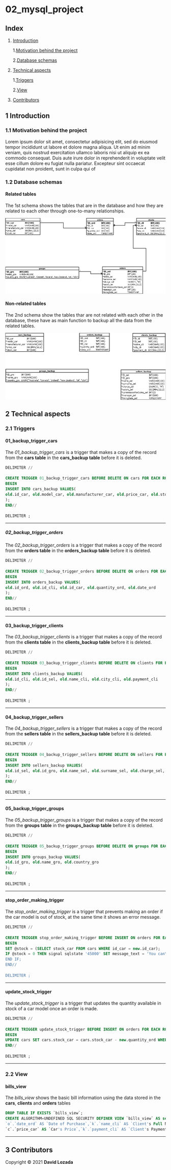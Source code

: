 # 02_mysql_project

## Index

1. [Introduction](#1-Introduction)

	1.[Motivation behind the project](#11-Motivation-behind-the-project)

	2.[Database schemas](#12-Database-schemas )

1. [Technical aspects](#2-Technical-aspects)

	1.[Triggers](#21-Triggers)

	2.[View](#22-View)

1. [Contributors](#Contributors)

## 1 Introduction

### 1.1 Motivation behind the project
	
Lorem ipsum dolor sit amet, consectetur adipisicing elit, sed do eiusmod
tempor incididunt ut labore et dolore magna aliqua. Ut enim ad minim veniam,
quis nostrud exercitation ullamco laboris nisi ut aliquip ex ea commodo
consequat. Duis aute irure dolor in reprehenderit in voluptate velit esse
cillum dolore eu fugiat nulla pariatur. Excepteur sint occaecat cupidatat non
proident, sunt in culpa qui of

### 1.2 Database schemas 
#### Related tables
The 1st schema shows the tables that are in the database and how they are related to each other through one-to-many relationships.

![01 schema](https://raw.githubusercontent.com/davidlozada-dev/02_mysql_project/master/img/02_mysql_project_db_schema_01.png)

#### Non-related tables
The 2nd schema show the tables thar are not related with each other in the database, these have as main function to backup all the data from the related tables.

![02 schema](https://raw.githubusercontent.com/davidlozada-dev/02_mysql_project/master/img/02_mysql_project_db_schema_02.png)

## 2 Technical aspects

### 2.1 Triggers

#### 01_backup_trigger_cars

The *01_backup_trigger_cars* is a trigger that makes a copy of the record from the __cars table__ in the __cars_backup table__ before it is deleted.

```SQL
DELIMITER //

CREATE TRIGGER 01_backup_trigger_cars BEFORE DELETE ON cars FOR EACH ROW 
BEGIN
INSERT INTO cars_backup VALUES(
old.id_car, old.model_car, old.manufacturer_car, old.price_car, old.stock_car
);
END//

DELIMITER ;
```
---

##### 02_backup_trigger_orders

The *02_backup_trigger_orders* is a trigger that makes a copy of the record from the __orders table__ in the __orders_backup table__ before it is deleted.

```SQL
DELIMITER //

CREATE TRIGGER 02_backup_trigger_orders BEFORE DELETE ON orders FOR EACH ROW
BEGIN
INSERT INTO orders_backup VALUES(
old.id_ord, old.id_cli, old.id_car, old.quantity_ord, old.date_ord
);
END//

DELIMITER ;
```
---

#### 03_backup_trigger_clients

The *03_backup_trigger_clients* is a trigger that makes a copy of the record from the __clients table__ in the __clients_backup table__ before it is deleted.

```SQL
DELIMITER //

CREATE TRIGGER 03_backup_trigger_clients BEFORE DELETE ON clients FOR EACH ROW
BEGIN
INSERT INTO clients_backup VALUES(
old.id_cli, old.id_sel, old.name_cli, old.city_cli, old.payment_cli
);
END//

DELIMITER ;
```
---

#### 04_backup_trigger_sellers

The *04_backup_trigger_sellers* is a trigger that makes a copy of the record from the __sellers table__ in the __sellers_backup table__ before it is deleted.

```SQL
DELIMITER //

CREATE TRIGGER 04_backup_trigger_sellers BEFORE DELETE ON sellers FOR EACH ROW
BEGIN
INSERT INTO sellers_backup VALUES(
old.id_sel, old.id_gro, old.name_sel, old.surname_sel, old.charge_sel, old.salary_sel, old.commissionForSales_sel, old.manager_sel, old.hiringDate_sel
);
END//

DELIMITER ;
```
---

#### 05_backup_trigger_groups

The *05_backup_trigger_groups* is a trigger that makes a copy of the record from the __groups table__ in the __groups_backup table__ before it is deleted.

```SQL
DELIMITER //

CREATE TRIGGER 05_backup_trigger_groups BEFORE DELETE ON groups FOR EACH ROW
BEGIN
INSERT INTO groups_backup VALUES(
old.id_gro, old.name_gro, old.country_gro
);
END//

DELIMITER ;
```
---

#### stop_order_making_trigger

The *stop_order_making_trigger* is a trigger that prevents making an order if the car model is out of stock, at the same time it shows an error message.

```SQL
DELIMITER //

CREATE TRIGGER stop_order_making_trigger BEFORE INSERT ON orders FOR EACH ROW
BEGIN 
SET @stock = (SELECT stock_car FROM cars WHERE id_car = new.id_car);
IF @stock = 0 THEN signal sqlstate '45000' SET message_text = 'You can\'t order this car because its stock is empty, please try other model';
END IF;
END//

DELIMITER ;
```
---

#### update_stock_trigger

The *update_stock_trigger* is a trigger that updates the quantity available in stock of a car model once an order is made.

```SQL
DELIMITER //

CREATE TRIGGER update_stock_trigger BEFORE INSERT ON orders FOR EACH ROW
BEGIN
UPDATE cars SET cars.stock_car = cars.stock_car - new.quantity_ord WHERE cars.id_car = new.id_car;
END//

DELIMITER ;
```
---

### 2.2 View 

#### bills_view

The *bills_view* shows the basic bill information using the data stored in the __cars__, __clients__ and __orders__ tables

```SQL
DROP TABLE IF EXISTS `bills_view`;
CREATE ALGORITHM=UNDEFINED SQL SECURITY DEFINER VIEW `bills_view` AS select `o`.`id_ord` AS `Order's ID`,`o`.`quantity_ord` AS `Units`,
`o`.`date_ord` AS `Date of Purchase`,`k`.`name_cli` AS `Client's Full Name`,`c`.`model_car` AS `Car's Model`,`c`.`manufacturer_car` AS `Car's Manufacturer`,
`c`.`price_car` AS `Car's Price`,`k`.`payment_cli` AS `Client's Payment` from ((`orders` `o` join `cars` `c` on((`o`.`id_car` = `c`.`id_car`))) join `clients` `k` on((`o`.`id_cli` = `k`.`id_cli`)));

```

--- 

## 3 Contributors

Copyright © 2021 __David Lozada__